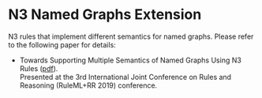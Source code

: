 # N3 Named Graphs Extension

N3 rules that implement different semantics for named graphs. Please refer to the following paper for details:

* Towards Supporting Multiple Semantics of Named Graphs Using N3 Rules ([pdf](https://github.com/w3c/N3/blob/master/relatedWork/Towards%20Supporting%20Multiple%20Semantics%20of%20Named%20Graphs%20Using%20N3%20Rules.pdf)).  
Presented at the 3rd International Joint Conference on Rules and Reasoning (RuleML+RR 2019) conference.
